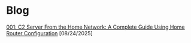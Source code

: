 # Blog

[001: <ins>C2 Server From the Home Network: A Complete Guide Using Home Router Configuration</ins>](./blog/001/) [08/24/2025]


